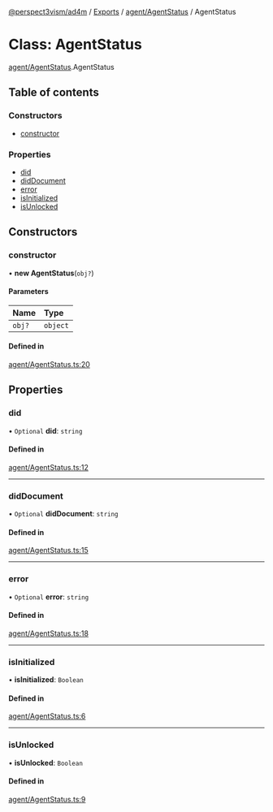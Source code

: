 [@perspect3vism/ad4m](../README.md) / [Exports](../modules.md) / [agent/AgentStatus](../modules/agent_AgentStatus.md) / AgentStatus

# Class: AgentStatus

[agent/AgentStatus](../modules/agent_AgentStatus.md).AgentStatus

## Table of contents

### Constructors

- [constructor](agent_AgentStatus.AgentStatus.md#constructor)

### Properties

- [did](agent_AgentStatus.AgentStatus.md#did)
- [didDocument](agent_AgentStatus.AgentStatus.md#diddocument)
- [error](agent_AgentStatus.AgentStatus.md#error)
- [isInitialized](agent_AgentStatus.AgentStatus.md#isinitialized)
- [isUnlocked](agent_AgentStatus.AgentStatus.md#isunlocked)

## Constructors

### constructor

• **new AgentStatus**(`obj?`)

#### Parameters

| Name | Type |
| :------ | :------ |
| `obj?` | `object` |

#### Defined in

[agent/AgentStatus.ts:20](https://github.com/perspect3vism/ad4m/blob/b065749/src/agent/AgentStatus.ts#L20)

## Properties

### did

• `Optional` **did**: `string`

#### Defined in

[agent/AgentStatus.ts:12](https://github.com/perspect3vism/ad4m/blob/b065749/src/agent/AgentStatus.ts#L12)

___

### didDocument

• `Optional` **didDocument**: `string`

#### Defined in

[agent/AgentStatus.ts:15](https://github.com/perspect3vism/ad4m/blob/b065749/src/agent/AgentStatus.ts#L15)

___

### error

• `Optional` **error**: `string`

#### Defined in

[agent/AgentStatus.ts:18](https://github.com/perspect3vism/ad4m/blob/b065749/src/agent/AgentStatus.ts#L18)

___

### isInitialized

• **isInitialized**: `Boolean`

#### Defined in

[agent/AgentStatus.ts:6](https://github.com/perspect3vism/ad4m/blob/b065749/src/agent/AgentStatus.ts#L6)

___

### isUnlocked

• **isUnlocked**: `Boolean`

#### Defined in

[agent/AgentStatus.ts:9](https://github.com/perspect3vism/ad4m/blob/b065749/src/agent/AgentStatus.ts#L9)
